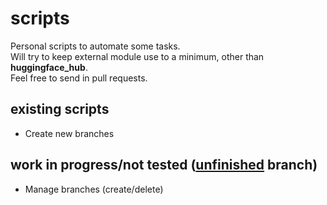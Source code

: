 # scripts

Personal scripts to automate some tasks.\
Will try to keep external module use to a minimum, other than **huggingface_hub**.\
Feel free to send in pull requests.

## existing scripts

- Create new branches

## work in progress/not tested ([unfinished](https://huggingface.co/Anthonyg5005/hf-scripts/tree/unfinished) branch)

- Manage branches (create/delete)
